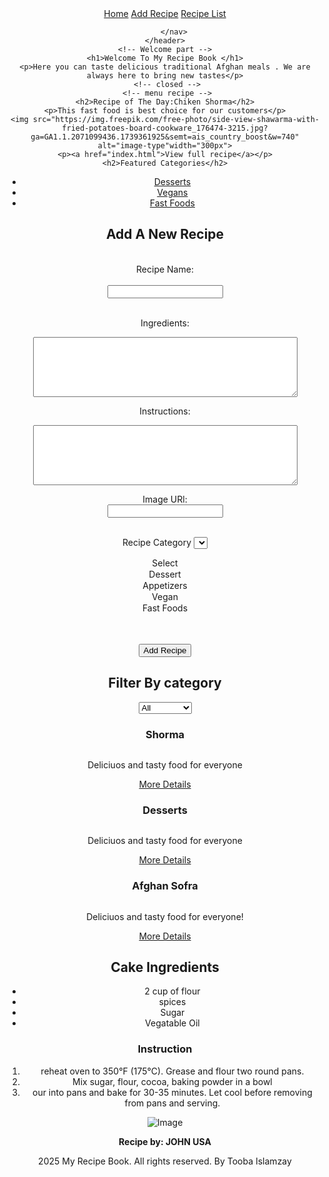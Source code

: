<!DOCTYPE html>
<html lang="en">
<head>
    <meta charset="UTF-8">
    <meta name="viewport" content="width=device-width, initial-scale=1.0">
    <title>Resturant Reciepe</title>
</head>
<body>
    <header>
        <nav>
            <a href="#Home">Home</a>
            <a href="#Add">Add Recipe</a>
            <a href="#Home">Recipe List</a>

        </nav>
    </header>
    <!-- Welcome part -->
    <h1>Welcome To My Recipe Book </h1>
    <p>Here you can taste delicious traditional Afghan meals . We are always here to bring new tastes</p>
     <!-- closed -->
     <!-- menu recipe -->
    <h2>Recipe of The Day:Chiken Shorma</h2>
    <p>This fast food is best choice for our customers</p>
    <img src="https://img.freepik.com/free-photo/side-view-shawarma-with-fried-potatoes-board-cookware_176474-3215.jpg?ga=GA1.1.2071099436.1739361925&semt=ais_country_boost&w=740" alt="image-type"width="300px">
    <p><a href="index.html">View full recipe</a></p>
    <h2>Featured Categories</h2>
<ul>
    <li><a href="Desserts">Desserts</a></li>
    <li><a href="Vegans">Vegans</a></li>
    <li><a href="Fast Foods">Fast Foods</a></li>
</ul>
    <!-- closed -->

<!-- Add section -->
<h1>Add A New Recipe</h1>
<form>
    <br>
<label for="recipe-name">Recipe Name:</label><br><br>
<input type="text" id="recipe-name" name="recipe-name" required><br><br>

<label for="Ingredients">Ingredients:</label><br>
<textarea id="ingredients" name="ingredients" rows="6" cols="50" required></textarea><br>

<label for="Instructions">Instructions:</label><br>
<textarea id="instruction" name="instruction" rows="6" cols="50" required></textarea><br>

<label for="Image Url">Image URl:</label><br>
<input type="text" id="images" name="image url"></input><br><br>

<label for="category">Recipe Category</label>
<select id="category" name="category" required>
<option value="">Select</option>
<option value="desserts">Dessert</option>
<option value="appetizers">Appetizers</option>
<option value="vegan">Vegan</option>
<option value="fast Foods">Fast Foods</option>
</select><br><br>

<button type="submit">Add Recipe</button>
<!-- add recipe close -->
<!-- Recipe List -->
<h2>Filter By category</h2>
<select>
    <option value="all">All</option>
    <option value="desserts">Dessert</option>
    <option value="vegan">Vegan</option>
    <option value="fast">Fast foods</option>  
</select>
<!-- closed -->
<!-- Recipe name -->
<h3>Shorma</h3>
<img src="../images 22.jpg" alt="">
<p>Deliciuos and tasty food for everyone</p>
<a href="https://en.wikipedia.org/wiki/Lists_of_foods">More Details</a>

<h3>Desserts</h3>
<img src="../333.jpg" alt="">
<p>Deliciuos and tasty food for everyone</p>
<a href="https://en.wikipedia.org/wiki/Lists_of_foods">More Details</a>

<h3>Afghan Sofra </h3>
<img src="../4444.jpg" alt="">
<p>Deliciuos and tasty food for everyone!</p>
<a href="https://en.wikipedia.org/wiki/Lists_of_foods">More Details</a>

<!-- Details -->
<h2>Cake Ingredients</h2>
<ul>
<li>2 cup of flour</li>
<li>spices</li>
<li>Sugar</li>
<li>Vegatable Oil</li>
</ul>
<h3>Instruction</h3>
<ol>
    <li> reheat oven to 350°F (175°C). Grease and flour two round pans.</li>
    <li> Mix sugar, flour, cocoa, baking powder in a bowl</li>
    <li>our into pans and bake for 30-35 minutes.
    Let cool before removing from pans and serving.</li>
</ol>
<img src="../download.jpg" alt="Image">

<p > <strong>Recipe by: JOHN USA</strong> </p>

<footer>
2025 My Recipe Book. All rights reserved. By Tooba Islamzay

</footer>

</form>






</body>
</html>
